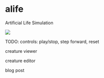 alife
=====

Artificial Life Simulation

![](http://i.imgur.com/lhEmnrS.png)

TODO:
  controls: play/stop, step forward, reset

  creature viewer

  creature editor

  blog post
